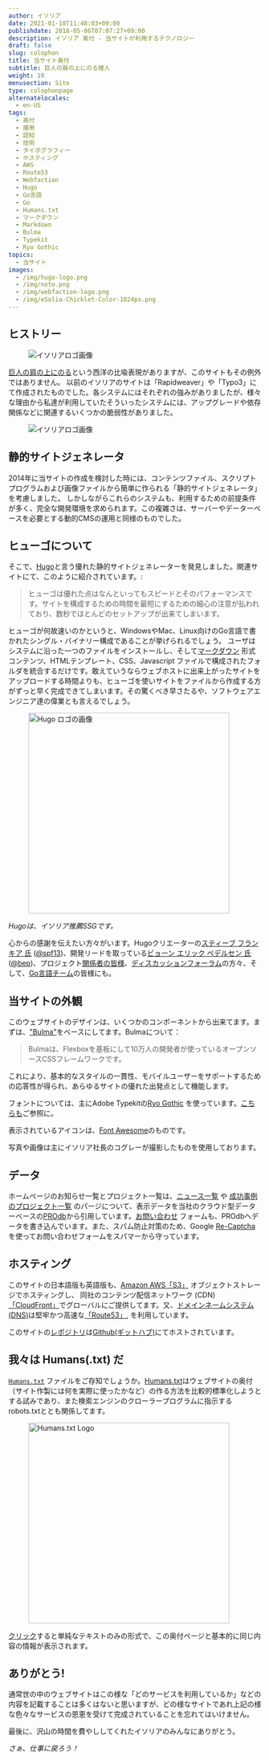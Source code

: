 ```yaml
---
author: イソリア
date: 2021-01-18T11:48:03+09:00
publishdate: 2018-05-06T07:07:27+09:00
description: イソリア 奥付 - 当サイトが利用するテクノロジー
draft: false
slug: colophon
title: 当サイト奥付
subtitle: 巨人の肩の上にのる矮人
weight: 10
menusection: Site
type: colophonpage
alternatelocales:
  - en-US
tags:
  - 奥付
  - 援用
  - 認知
  - 技術
  - タイポグラフィー
  - ホスティング
  - AWS
  - Route53
  - Webfaction
  - Hugo
  - Go言語
  - Go
  - Humans.txt
  - マークダウン
  - Markdown
  - Bulma
  - Typekit
  - Ryo Gothic
topics:
  - 当サイト
images:
  - /img/hugo-logo.png
  - /img/noto.png
  - /img/webfaction-logo.png
  - /img/eSolia-Chicklet-Color-1024px.png
---
```


## ヒストリー

<figure class="image is-128x128 is-pulled-left is-hidden-mobile">
<img class="" data-caption="イソリアロゴ" alt="イソリアロゴ画像" src="/img/eSolia-Chicklet-Color.svg" >
</figure>

[巨人の肩の上にのる](https://ja.wikipedia.org/wiki/%E5%B7%A8%E4%BA%BA%E3%81%AE%E8%82%A9%E3%81%AE%E4%B8%8A)という西洋の比喩表現がありますが、このサイトもその例外ではありません。
以前のイソリアのサイトは「Rapidweaver」や「Typo3」にて作成されたものでした。各システムにはそれぞれの強みがありましたが、様々な理由から私達が利用していたそういったシステムには、アップグレードや依存関係などに関連するいくつかの脆弱性がありました。

<figure class="image is-256x256 is-hidden-tablet">
<img class="" data-caption="イソリアロゴ" alt="イソリアロゴ画像" src="/img/eSolia-Chicklet-Color.svg" >
</figure>

## 静的サイトジェネレータ

2014年に当サイトの作成を検討した時には、コンテンツファイル、スクリプトプログラムおよび画像ファイルから簡単に作られる「静的サイトジェネレータ」を考慮しました。
しかしながらこれらのシステムも、利用するための前提条件が多く、完全な開発環境を求められます。この複雑さは、サーバーやデーターベースを必要とする動的CMSの運用と同様のものでした。

## ヒューゴについて

そこで、[Hugo](http://gohugo.io)と言う優れた静的サイトジェネレーターを発見しました。関連サイトにて、このように紹介されています。:

> ヒューゴは優れた点はなんといってもスピードとそのパフォーマンスです。サイトを構成するための時間を最短にするための細心の注意が払われており、数秒でほとんどのセットアップが出来てしまいます。

ヒューゴが何故速いのかというと、WindowsやMac、Linux向けのGo言語で書かれたシングル・バイナリー構成であることが挙げられるでしょう。 ユーザはシステムに沿った一つのファイルをインストールし、そして[マークダウン](https://ja.wikipedia.org/wiki/Markdown) 形式コンテンツ、HTMLテンプレート、CSS、Javascript ファイルで構成されたフォルダを統合するだけです。敢えていうならウェブホストに出来上がったサイトをアップロードする時間よりも、ヒューゴを使いサイトをファイルから作成する方がずっと早く完成できてしまいます。その驚くべき早さたるや、ソフトウェアエンジニア達の偉業とも言えるでしょう。

<figure class="">
<img class="" width="400" data-caption="Hugo ロゴ" alt="Hugo ロゴの画像" src="/img/hugo-logo.png" >
</figure>

_Hugoは、イソリア推薦SSGです。_

心からの感謝を伝えたい方々がいます。Hugoクリエーターの[スティーブ フランキア 氏](http://spf13.com) ([@spf13](https://github.com/spf13))、開発リードを取っている[ビョーン エリック ペデルセン 氏](http://bep.is) ([@bep](https://github.com/bep))、プロジェクト[関係者の皆様](https://github.com/spf13/hugo/graphs/contributors)、[ディスカッションフォーラム](http://discuss.hugo.io)の方々、そして、[Go言語チーム](http://golang.org/CONTRIBUTORS)の皆様にも。

## 当サイトの外観

このウェブサイトのデザインは、いくつかのコンポーネントから出来てます。まずは、["Bulma"](https://bulma.io)をベースにしてます。Bulmaについて： 

> Bulmaは、Flexboxを基板にして10万人の開発者が使っているオープンソースCSSフレームワークです。

これにより、基本的なスタイルの一貫性、モバイルユーザーをサポートするための応答性が得られ、あらゆるサイトの優れた出発点として機能します。

フォントについては、主にAdobe Typekitの[Ryo Gothic](https://typekit.com/fonts/ryo-gothic-plusn) を使っています。[こちらも](https://typekit.com/colophons/fwz4gtk)ご参照に。

表示されているアイコンは、[Font Awesome](https://fontawesome.com/icons?d=gallery)のものです。

写真や画像は主にイソリア社長のコグレーが撮影したものを使用しております。 

## データ

ホームページのお知らせ一覧とプロジェクト一覧は、[ニュース一覧](https://esolia.com/post) や [成功事例のプロジェクト一覧](https://esolia.com/success-stories) のパージについて、表示データを当社のクラウド型データーベースの[PROdb](https://esolia.com/prodb)から引用しています。[お問い合わせ](https://esolia.com/info-request) フォームも、PROdbへデータを書き込んでいます。また、スパム防止対策のため、Google [Re-Captcha](https://www.google.com/recaptcha/intro/android.html)を使ってお問い合わせフォームをスパマーから守っています。

## ホスティング

このサイトの日本語版も英語版も、[Amazon AWS「S3」](https://aws.amazon.com/jp/s3/?nc1=h_ls) オブジェクトストレージでホスティングし、
同社のコンテンツ配信ネットワーク (CDN)[「CloudFront」](https://aws.amazon.com/jp/cloudfront/?nc1=h_ls)でグローバルにご提供してます。又、[ドメインネームシステム (DNS)](https://aws.amazon.com/jp/route53/what-is-dns/)は堅牢かつ高速な[「Route53」](https://aws.amazon.com/route53/), を利用しています。

このサイトの[レポジトリ](https://github.com/eSolia/eSolia)は[Github(ギットハブ)](https://github.com)にてホストされています。

## 我々は Humans(.txt) だ

[``Humans.txt``](/humans.txt) ファイルをご存知でしょうか。[Humans.txt](http://humanstxt.org)はウェブサイトの奥付（サイト作製には何を実際に使ったかなど）の作る方法を比較的標準化しようとする試みであり、また検索エンジンのクローラープログラムに指示するrobots.txtととも関係してます。

<figure class="">
<img class="" width="400" data-caption="Humans.txt Logo" alt="Humans.txt Logo" src="/img/humans-txt-large-logo2.png" >
</figure>

[クリック](/humans.txt)すると単純なテキストのみの形式で、この奥付ページと基本的に同じ内容の情報が表示されます。

## ありがとう!

通常世の中のウェブサイトはこの様な「どのサービスを利用しているか」などの内容を記載することは多くはないと思いますが、どの様なサイトであれ上記の様な色々なサービスの恩恵を受けて完成されていることを忘れてはいけません。

最後に、沢山の時間を費やししてくれたイソリアのみんなにありがとう。

_さぁ、仕事に戻ろう！_
